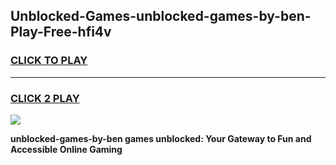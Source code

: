 
## Unblocked-Games-unblocked-games-by-ben-Play-Free-hfi4v
<h3>
<a href="https://premium76.site?title=unblocked-games-by-ben&ref=20A">CLICK TO PLAY</a></h3>
<hr>

<h3>
<a href="https://premium76.site?title=unblocked-games-by-ben&ref=20A">CLICK 2 PLAY</a>
  
</h3>

<a href="https://premium76.site?title=unblocked-games-by-ben&ref=20A"><img src="https://clearcache.store/games.png"></a>


**unblocked-games-by-ben games unblocked: Your Gateway to Fun and Accessible Online Gaming**
